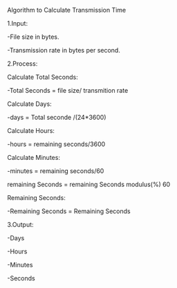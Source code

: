 Algorithm to Calculate Transmission Time

1.Input:

-File size in bytes.

-Transmission rate in bytes per second.

2.Process:

Calculate Total Seconds:

-Total Seconds = file size/ transmition rate

Calculate Days:

-days = Total seconde /(24*3600)

Calculate Hours:

-hours = remaining seconds/3600

Calculate Minutes:

-minutes = remaining seconds/60

remaining Seconds = remaining Seconds modulus(%) 60

Remaining Seconds:

-Remaining Seconds = Remaining Seconds

3.Output:

-Days

-Hours

-Minutes

-Seconds
